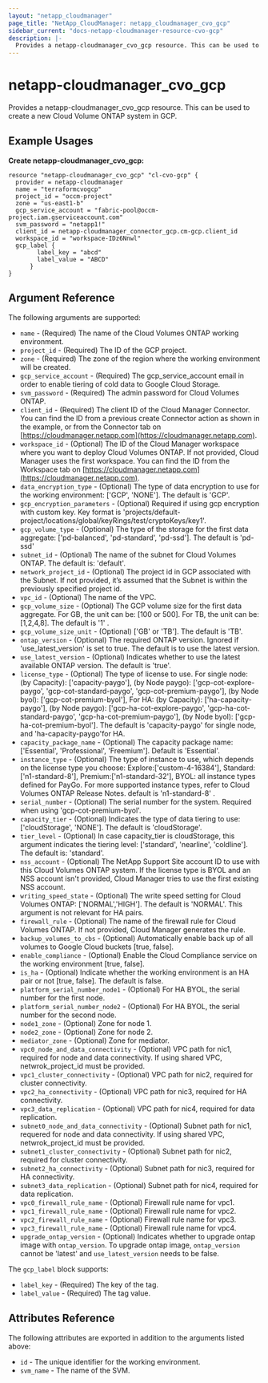 ```yaml
---
layout: "netapp_cloudmanager"
page_title: "NetApp_CloudManager: netapp_cloudmanager_cvo_gcp"
sidebar_current: "docs-netapp-cloudmanager-resource-cvo-gcp"
description: |-
  Provides a netapp-cloudmanager_cvo_gcp resource. This can be used to create a new Cloud Volume ONTAP system in GCP.
---
```


# netapp-cloudmanager_cvo_gcp

Provides a netapp-cloudmanager_cvo_gcp resource. This can be used to create a new Cloud Volume ONTAP system in GCP.

## Example Usages

**Create netapp-cloudmanager_cvo_gcp:**

```
resource "netapp-cloudmanager_cvo_gcp" "cl-cvo-gcp" {
  provider = netapp-cloudmanager
  name = "terraformcvogcp"
  project_id = "occm-project"
  zone = "us-east1-b"
  gcp_service_account = "fabric-pool@occm-project.iam.gserviceaccount.com"
  svm_password = "netapp1!"
  client_id = netapp-cloudmanager_connector_gcp.cm-gcp.client_id
  workspace_id = "workspace-IDz6Nnwl"
  gcp_label {
        label_key = "abcd"
        label_value = "ABCD"
      }
}
```

## Argument Reference

The following arguments are supported:

* `name` - (Required) The name of the Cloud Volumes ONTAP working environment.
* `project_id` - (Required) The ID of the GCP project.
* `zone` - (Required) The zone of the region where the working environment will be created.
* `gcp_service_account` - (Required) The gcp_service_account email in order to enable tiering of cold data to Google Cloud Storage.
* `svm_password` - (Required) The admin password for Cloud Volumes ONTAP.
* `client_id` - (Required) The client ID of the Cloud Manager Connector. You can find the ID from a previous create Connector action as shown in the example, or from the Connector tab on [https://cloudmanager.netapp.com](https://cloudmanager.netapp.com).
* `workspace_id` - (Optional) The ID of the Cloud Manager workspace where you want to deploy Cloud Volumes ONTAP. If not provided, Cloud Manager uses the first workspace. You can find the ID from the Workspace tab on [https://cloudmanager.netapp.com](https://cloudmanager.netapp.com).
* `data_encryption_type` - (Optional) The type of data encryption to use for the working environment: ['GCP', 'NONE']. The default is 'GCP'.
* `gcp_encryption_parameters` - (Optional) Required if using gcp encryption with custom key. Key format is 'projects/default-project/locations/global/keyRings/test/cryptoKeys/key1'.
* `gcp_volume_type` - (Optional) The type of the storage for the first data aggregate: ['pd-balanced', 'pd-standard', 'pd-ssd']. The default is 'pd-ssd'
* `subnet_id` - (Optional) The name of the subnet for Cloud Volumes ONTAP. The default is: 'default'.
* `network_project_id` - (Optional) The project id in GCP associated with the Subnet. If not provided, it’s assumed that the Subnet is within the previously specified project id.
* `vpc_id` - (Optional) The name of the VPC.
* `gcp_volume_size` - (Optional) The GCP volume size for the first data aggregate. For GB, the unit can be: [100 or 500]. For TB, the unit can be: [1,2,4,8]. The default is '1' .
* `gcp_volume_size_unit` - (Optional) ['GB' or 'TB']. The default is 'TB'.
* `ontap_version` - (Optional) The required ONTAP version. Ignored if 'use_latest_version' is set to true. The default is to use the latest version.
* `use_latest_version` - (Optional) Indicates whether to use the latest available ONTAP version. The default is 'true'.
* `license_type` - (Optional) The type of license to use. For single node: (by Capacity): ['capacity-paygo'], (by Node paygo): ['gcp-cot-explore-paygo', 'gcp-cot-standard-paygo', 'gcp-cot-premium-paygo'], (by Node byol): ['gcp-cot-premium-byol'], For HA: (by Capacity): ['ha-capacity-paygo'], (by Node paygo): ['gcp-ha-cot-explore-paygo', 'gcp-ha-cot-standard-paygo', 'gcp-ha-cot-premium-paygo'], (by Node byol): ['gcp-ha-cot-premium-byol']. The default is 'capacity-paygo' for single node, and 'ha-capacity-paygo'for HA.
* `capacity_package_name` - (Optional) The capacity package name: ['Essential', 'Professional', 'Freemium']. Default is 'Essential'.
* `instance_type` - (Optional) The type of instance to use, which depends on the license type you choose: Explore:['custom-4-16384'], Standard:['n1-standard-8'], Premium:['n1-standard-32'], BYOL: all instance types defined for PayGo. For more supported instance types, refer to Cloud Volumes ONTAP Release Notes. default is 'n1-standard-8' .
* `serial_number` - (Optional) The serial number for the system. Required when using 'gcp-cot-premium-byol'.
* `capacity_tier` - (Optional) Indicates the type of data tiering to use: ['cloudStorage', 'NONE']. The default is 'cloudStorage'.
* `tier_level` - (Optional) In case capacity_tier is cloudStorage, this argument indicates the tiering level: ['standard', 'nearline', 'coldline']. The default is: 'standard'.
* `nss_account` - (Optional) The NetApp Support Site account ID to use with this Cloud Volumes ONTAP system. If the license type is BYOL and an NSS account isn't provided, Cloud Manager tries to use the first existing NSS account.
* `writing_speed_state` - (Optional) The write speed setting for Cloud Volumes ONTAP: ['NORMAL','HIGH']. The default is 'NORMAL'. This argument is not relevant for HA pairs.
* `firewall_rule` - (Optional) The name of the firewall rule for Cloud Volumes ONTAP. If not provided, Cloud Manager generates the rule.
* `backup_volumes_to_cbs` - (Optional) Automatically enable back up of all volumes to Google Cloud buckets [true, false].
* `enable_compliance` - (Optional) Enable the Cloud Compliance service on the working environment [true, false].
* `is_ha` - (Optional) Indicate whether the working environment is an HA pair or not [true, false]. The default is false.
* `platform_serial_number_node1` - (Optional) For HA BYOL, the serial number for the first node.
* `platform_serial_number_node2` - (Optional) For HA BYOL, the serial number for the second node.
* `node1_zone` - (Optional)  Zone for node 1.
* `node2_zone` - (Optional) Zone for node 2.
* `mediator_zone` - (Optional) Zone for mediator.
* `vpc0_node_and_data_connectivity` - (Optional) VPC path for nic1, required for node and data connectivity. If using shared VPC, netwrok_project_id must be provided.
* `vpc1_cluster_connectivity` - (Optional) VPC path for nic2, required for cluster connectivity.
* `vpc2_ha_connectivity` - (Optional) VPC path for nic3, required for HA connectivity.
* `vpc3_data_replication` - (Optional) VPC path for nic4, required for data replication.
* `subnet0_node_and_data_connectivity` - (Optional) Subnet path for nic1, requered for node and data connectivity. If using shared VPC, netwrok_project_id must be provided.
* `subnet1_cluster_connectivity` - (Optional) Subnet path for nic2, required for cluster connectivity.
* `subnet2_ha_connectivity` - (Optional) Subnet path for nic3, required for HA connectivity.
* `subnet3_data_replication` - (Optional) Subnet path for nic4, required for data replication.
* `vpc0_firewall_rule_name` - (Optional) Firewall rule name for vpc1.
* `vpc1_firewall_rule_name` - (Optional) Firewall rule name for vpc2.
* `vpc2_firewall_rule_name` - (Optional) Firewall rule name for vpc3.
* `vpc3_firewall_rule_name` - (Optional) Firewall rule name for vpc4.
* `upgrade_ontap_version` - (Optional) Indicates whether to upgrade ontap image with `ontap_version`. To upgrade ontap image, `ontap_version` cannot be 'latest' and `use_latest_version` needs to be false.

The `gcp_label` block supports:
* `label_key` - (Required) The key of the tag.
* `label_value` - (Required) The tag value.

## Attributes Reference

The following attributes are exported in addition to the arguments listed above:

* `id` - The unique identifier for the working environment.
* `svm_name` - The name of the SVM.
